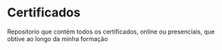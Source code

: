 # Certificados
Repositorio que contém todos os certificados, online ou presenciais, que obtive ao longo da minha formação
